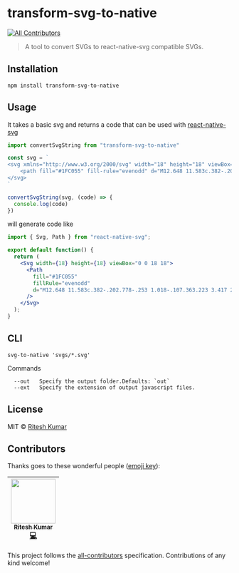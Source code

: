 # transform-svg-to-native 
[![All Contributors](https://img.shields.io/badge/all_contributors-1-orange.svg?style=flat-square)](#contributors)

> A tool to convert SVGs to react-native-svg compatible SVGs.

## Installation
```
npm install transform-svg-to-native
```

## Usage
It takes a basic svg and returns a code that can be used with [react-native-svg](https://github.com/react-native-community/react-native-svg)

```js
import convertSvgString from "transform-svg-to-native"

const svg = `
<svg xmlns="http://www.w3.org/2000/svg" width="18" height="18" viewBox="0 0 18 18">
    <path fill="#1FC055" fill-rule="evenodd" d="M12.648 11.583c.382-.202.778-.253 1.018-.107.363.223 3.417 2.255 3.674 2.435.258.18.382.694.028 1.199-.352.504-1.977 2.497-2.665 2.477-.69-.023-3.557-.086-8.962-5.493C.336 6.688.272 3.821.251 3.132.227 2.442 2.22.817 2.725.465c.505-.352 1.02-.22 1.2.028.203.282 2.211 3.326 2.432 3.675.152.239.096.636-.106 1.019-.2.383-1.037 1.845-1.037 1.845s.59 1.007 2.585 3.002c1.997 1.996 3.003 2.587 3.003 2.587s1.462-.837 1.845-1.038z"/>
</svg>
`

convertSvgString(svg, (code) => {
  console.log(code)
})
```

will generate code like

```jsx
import { Svg, Path } from "react-native-svg";

export default function() {
  return (
    <Svg width={18} height={18} viewBox="0 0 18 18">
      <Path
        fill="#1FC055"
        fillRule="evenodd"
        d="M12.648 11.583c.382-.202.778-.253 1.018-.107.363.223 3.417 2.255 3.674 2.435.258.18.382.694.028 1.199-.352.504-1.977 2.497-2.665 2.477-.69-.023-3.557-.086-8.962-5.493C.336 6.688.272 3.821.251 3.132.227 2.442 2.22.817 2.725.465c.505-.352 1.02-.22 1.2.028a294.69 294.69 0 0 1 2.432 3.675c.152.239.096.636-.106 1.019-.2.383-1.037 1.845-1.037 1.845s.59 1.007 2.585 3.002c1.997 1.996 3.003 2.587 3.003 2.587s1.462-.837 1.845-1.038z"
      />
    </Svg>
  );
}
```

## CLI

```
svg-to-native 'svgs/*.svg'
```

Commands
```
  --out   Specify the output folder.Defaults: `out`
  --ext   Specify the extension of output javascript files. 
```

## License

MIT © [Ritesh Kumar](riteshkr.com)


## Contributors

Thanks goes to these wonderful people ([emoji key](https://github.com/kentcdodds/all-contributors#emoji-key)):

<!-- ALL-CONTRIBUTORS-LIST:START - Do not remove or modify this section -->
| [<img src="https://avatars3.githubusercontent.com/u/5389035?v=4" width="100px;"/><br /><sub>Ritesh Kumar</sub>](http://riteshkr.com)<br />[💻](https://github.com/transform-it/transform-svg-to-native/commits?author=ritz078 "Code") |
| :---: |
<!-- ALL-CONTRIBUTORS-LIST:END -->

This project follows the [all-contributors](https://github.com/kentcdodds/all-contributors) specification. Contributions of any kind welcome!

